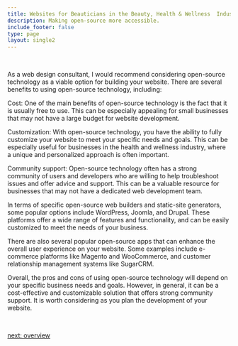 ```yaml
---
title: Websites for Beauticians in the Beauty, Health & Wellness  Industry
description: Making open-source more accessible.
include_footer: false
type: page
layout: single2
---
```


<br>
<p>
As a web design consultant, I would recommend considering open-source technology as a viable option for building your website. There are several benefits to using open-source technology, including:

Cost: One of the main benefits of open-source technology is the fact that it is usually free to use. This can be especially appealing for small businesses that may not have a large budget for website development.

Customization: With open-source technology, you have the ability to fully customize your website to meet your specific needs and goals. This can be especially useful for businesses in the health and wellness industry, where a unique and personalized approach is often important.

Community support: Open-source technology often has a strong community of users and developers who are willing to help troubleshoot issues and offer advice and support. This can be a valuable resource for businesses that may not have a dedicated web development team.

In terms of specific open-source web builders and static-site generators, some popular options include WordPress, Joomla, and Drupal. These platforms offer a wide range of features and functionality, and can be easily customized to meet the needs of your business.

There are also several popular open-source apps that can enhance the overall user experience on your website. Some examples include e-commerce platforms like Magento and WooCommerce, and customer relationship management systems like SugarCRM.

Overall, the pros and cons of using open-source technology will depend on your specific business needs and goals. However, in general, it can be a cost-effective and customizable solution that offers strong community support. It is worth considering as you plan the development of your website.

<br>

<a href="https://workdojos.com/beauticians/overview">next: overview</a>
<br>
<br>
</p>
